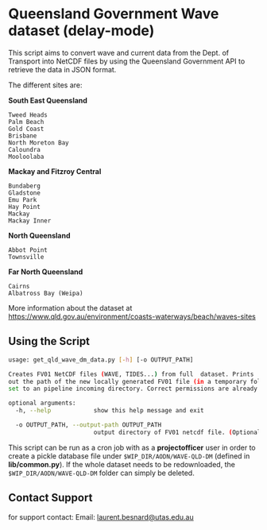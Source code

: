 Queensland Government Wave dataset (delay-mode)
=============

This script aims to convert wave and current data from the Dept. of Transport into NetCDF files by using
the Queensland Government API to retrieve the data in JSON format.

The different sites are:
 
__South East Queensland__

    Tweed Heads
    Palm Beach
    Gold Coast
    Brisbane
    North Moreton Bay
    Caloundra
    Mooloolaba

__Mackay and Fitzroy Central__

    Bundaberg
    Gladstone
    Emu Park
    Hay Point
    Mackay
    Mackay Inner

__North Queensland__

    Abbot Point
    Townsville

__Far North Queensland__

    Cairns
    Albatross Bay (Weipa)
    
More information about the dataset at 
https://www.qld.gov.au/environment/coasts-waterways/beach/waves-sites


## Using the Script
```bash
usage: get_qld_wave_dm_data.py [-h] [-o OUTPUT_PATH]

Creates FV01 NetCDF files (WAVE, TIDES...) from full  dataset. Prints
out the path of the new locally generated FV01 file (in a temporary folder by default, or can be 
set to an pipeline incoming directory. Correct permissions are already set up in the script).

optional arguments:
  -h, --help            show this help message and exit

  -o OUTPUT_PATH, --output-path OUTPUT_PATH
                        output directory of FV01 netcdf file. (Optional)

```

This script can be run as a cron job with as a __projectofficer__ user in order to create a pickle
database file under `````$WIP_DIR/AODN/WAVE-QLD-DM````` (defined in __lib/common.py__). If the whole dataset
needs to be redownloaded, the `````$WIP_DIR/AODN/WAVE-QLD-DM````` folder can simply be deleted.


## Contact Support
for support contact:
Email: laurent.besnard@utas.edu.au
